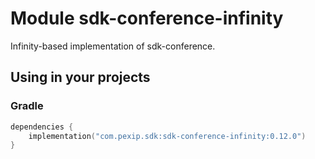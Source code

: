 # Module sdk-conference-infinity

Infinity-based implementation of sdk-conference.

## Using in your projects

### Gradle

```kotlin
dependencies {
    implementation("com.pexip.sdk:sdk-conference-infinity:0.12.0")
}
```
